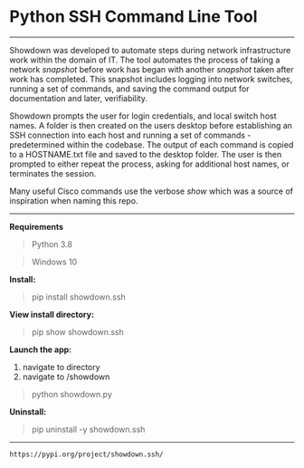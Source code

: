 # **Python SSH Command Line Tool**
___

Showdown was developed to automate steps during network infrastructure work within the domain of IT. The tool automates the process of taking a network *snapshot* before work has began with another *snapshot* taken after work has completed. This snapshot includes logging into network switches, running a set of commands, and saving the command output for documentation and later, verifiability.

Showdown prompts the user for login credentials, and local switch host names. A folder is then created on the users desktop before establishing an SSH connection into each host and running a set of commands - predetermined within the codebase. The output of each command is copied to a HOSTNAME.txt file and saved to the desktop folder. The user is then prompted to either repeat the process, asking for additional host names, or terminates the session.

Many useful Cisco commands use the verbose *show* which was a source of inspiration when naming this repo.
___

**Requirements**
>Python 3.8

>Windows 10

**Install:**

>pip install showdown.ssh

**View install directory:**

>pip show showdown.ssh

**Launch the app:**

1. navigate to directory 
2. navigate to /showdown
>python showdown.py

**Uninstall:**

>pip uninstall -y showdown.ssh
___

`https://pypi.org/project/showdown.ssh/`
